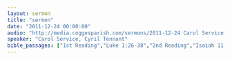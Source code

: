 ```yaml
---
layout: sermon
title: "sermon"
date: "2011-12-24 00:00:00"
audio: "http://media.coggesparish.com/sermons/2011-12-24 Carol Service, Cyril Tennant.mp3"
speaker: "Carol Service, Cyril Tennant"
bible_passages: ["1st Reading","Luke 1:26-38","2nd Reading","Isaiah 11:1-9","Luke 2:1-7","3rd Reading","Luke 2:8-16","4th Reading","Isaiah 9:2, 6-7, 49:6","Matthew 2:1-12","5th Reading","Isaiah 53:1-5","6th Reading","John 1:1-14"]
---
```

